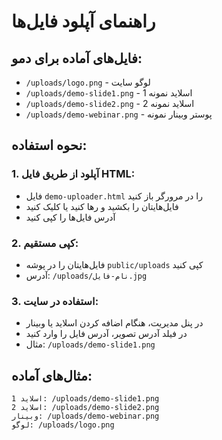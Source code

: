 # راهنمای آپلود فایل‌ها

## فایل‌های آماده برای دمو:

- `/uploads/logo.png` - لوگو سایت
- `/uploads/demo-slide1.png` - اسلاید نمونه 1
- `/uploads/demo-slide2.png` - اسلاید نمونه 2  
- `/uploads/demo-webinar.png` - پوستر وبینار نمونه

## نحوه استفاده:

### 1. آپلود از طریق فایل HTML:
- فایل `demo-uploader.html` را در مرورگر باز کنید
- فایل‌هایتان را بکشید و رها کنید یا کلیک کنید
- آدرس فایل‌ها را کپی کنید

### 2. کپی مستقیم:
- فایل‌هایتان را در پوشه `public/uploads` کپی کنید
- آدرس: `/uploads/نام-فایل.jpg`

### 3. استفاده در سایت:
- در پنل مدیریت، هنگام اضافه کردن اسلاید یا وبینار
- در فیلد آدرس تصویر، آدرس فایل را وارد کنید
- مثال: `/uploads/demo-slide1.png`

## مثال‌های آماده:

```
اسلاید 1: /uploads/demo-slide1.png
اسلاید 2: /uploads/demo-slide2.png
وبینار: /uploads/demo-webinar.png
لوگو: /uploads/logo.png
```
